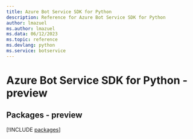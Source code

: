 ```yaml
---
title: Azure Bot Service SDK for Python
description: Reference for Azure Bot Service SDK for Python
author: lmazuel
ms.author: lmazuel
ms.data: 06/12/2023
ms.topic: reference
ms.devlang: python
ms.service: botservice
---
```

# Azure Bot Service SDK for Python - preview
## Packages - preview
[!INCLUDE [packages](bot-service-index.md)]